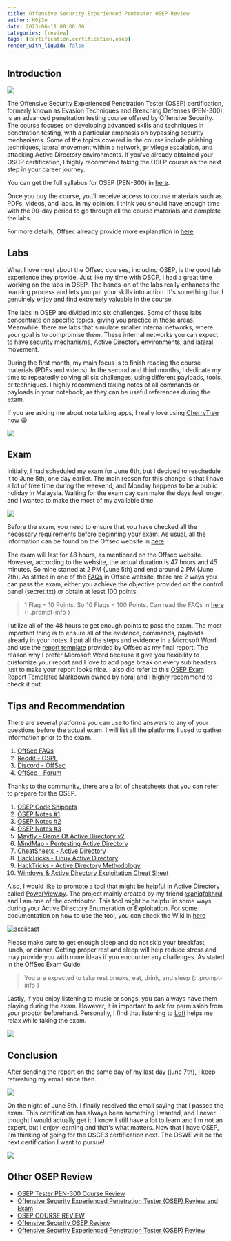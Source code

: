 ```yaml
---
title: Offensive Security Experienced Pentester OSEP Review
author: H0j3n
date: 2023-06-11 00:00:00
categories: [review]
tags: [certification,certification,osep]
render_with_liquid: false
---
```


## Introduction

![](https://raw.githubusercontent.com/H0j3n/H0j3n.github.io/master/assets/img/uploads/10_osep_review/osep_1.png)

The Offensive Security Experienced Penetration Tester (OSEP) certification, formerly known as Evasion Techniques and Breaching Defenses (PEN-300), is an advanced penetration testing course offered by Offensive Security. The course focuses on developing advanced skills and techniques in penetration testing, with a particular emphasis on bypassing security mechanisms. Some of the topics covered in the course include  phishing techniques, lateral movement within a network, privilege escalation, and attacking Active Directory environments. If you've already obtained your OSCP certification, I highly recommend taking the OSEP course as the next step in your career journey.

You can get the full syllabus for OSEP (PEN-300) in [here](https://www.offsec.com/courses/pen-300/download/syllabus).

Once you buy the course, you'll receive access to course materials such as PDFs, videos, and labs. In my opinion, I think you should have enough time with the 90-day period to go through all the course materials and complete the labs.

For more details, Offsec already provide more explanation in [here](https://help.offsec.com/hc/en-us/articles/6333337739540-Advanced-Evasion-Techniques-and-Breaching-Defenses-FAQ)

## Labs

What I love most about the Offsec courses, including OSEP, is the good lab experience they provide. Just like my time with OSCP, I had a great time working on the labs in OSEP. The hands-on of the labs really enhances the learning process and lets you put your skills into action. It's something that I genuinely enjoy and find extremely valuable in the course.

The labs in OSEP are divided into six challenges. Some of these labs concentrate on specific topics, giving you practice in those areas. Meanwhile, there are labs that simulate smaller internal networks, where your goal is to compromise them. These internal networks you can expect to have security mechanisms, Active Directory environments, and lateral movement.

During the first month, my main focus is to finish reading the course materials (PDFs and videos). In the second and third months, I dedicate my time to repeatedly solving all six challenges, using different payloads, tools, or techniques. I highly recommend taking notes of all commands or payloads in your notebook, as they can be useful references during the exam.

If you are asking me about note taking apps, I really love using [CherryTree](https://www.giuspen.net/cherrytree/) now 😁

![](https://raw.githubusercontent.com/H0j3n/H0j3n.github.io/master/assets/img/uploads/10_osep_review/osep_2.png)

## Exam

Initially, I had scheduled my exam for June 6th, but I decided to reschedule it to June 5th, one day earlier. The main reason for this change is that I have a lot of free time during the weekend, and Monday happens to be a public holiday in Malaysia. Waiting for the exam day can make the days feel longer, and I wanted to make the most of my available time.

![](https://raw.githubusercontent.com/H0j3n/H0j3n.github.io/master/assets/img/uploads/10_osep_review/osep_3.png)

Before the exam, you need to ensure that you have checked all the necessary requirements before beginning your exam. As usual, all the information can be found on the Offsec website in [here](https://help.offsec.com/hc/en-us/articles/360050293792-OSEP-Exam-Guide).

The exam will last for 48 hours, as mentioned on the Offsec website. However, according to the website, the actual duration is 47 hours and 45 minutes. So mine started at 2 PM (June 5th) and end around 2 PM (June 7th). As stated in one of the [FAQs](https://help.offsec.com/hc/en-us/articles/360049781352-OSEP-Exam-FAQ#h_01FSRPPQMECEQTW1M4TGTQQAB2) in Offsec website, there are 2 ways you can pass the exam, either you achieve the objective provided on the control panel (secret.txt) or obtain at least 100 points. 

> 1 Flag = 10 Points. So 10 Flags = 100 Points. Can read the FAQs in [here](https://help.offsec.com/hc/en-us/articles/360049781352-OSEP-Exam-FAQ#h_01FSRPN7N18ZYS8Z5B8X3R6J51)
{: .prompt-info }

I utilize all of the 48 hours to get enough points to pass the exam. The most important thing is to ensure all of the evidence, commands, payloads already in your notes. I put all the steps and evidence in a Microsoft Word and use the [report template](https://www.offensive-security.com/osep-online/OSEP-Exam-Report.docx) provided by Offsec as my final report. The reason why I prefer Microsoft Word because it give you flexibility to customize your report and I love to add page break on every sub headers just to make your report looks nice. I also did refer to this [OSEP Exam Report Templatee Markdown](https://github.com/noraj/OSCP-Exam-Report-Template-Markdown/blob/master/src/OSEP-exam-report-template_ceso_v1.md) owned by [noraj](https://github.com/noraj) and I highly recommend to check it out.

## Tips and Recommendation

There are several platforms you can use to find answers to any of your questions before the actual exam. I will list all the platforms I used to gather information prior to the exam.

1. [OffSec FAQs](https://help.offsec.com/hc/en-us/articles/360049781352-OSEP-Exam-FAQ)
2. [Reddit - OSPE](https://www.reddit.com/r/osep/)
3. [Discord - OffSec](https://discord.com/invite/offsec)
4. [OffSec - Forum](https://forums.offensive-security.com/)

Thanks to the community, there are a lot of cheatsheets that you can refer to prepare for the OSEP.

1. [OSEP Code Snippets](https://github.com/chvancooten/OSEP-Code-Snippets)
2. [OSEP Notes #1](https://github.com/In3x0rabl3/OSEP)
3. [OSEP Notes #2](https://github.com/timip/OSEP)
4. [OSEP Notes #3](https://github.com/gh0x0st/OSEP-Breaking-Chains)
5. [Mayfly - Game Of Active Directory v2](https://mayfly277.github.io/posts/GOADv2/)
6. [MindMap - Pentesting Active Directory](https://orange-cyberdefense.github.io/ocd-mindmaps/img/pentest_ad_dark_2022_11.svg)
7. [CheatSheets - Active Directory](https://hideandsec.sh/books/cheatsheets-82c/page/active-directory)
8. [HackTricks - Linux Active Directory](https://book.hacktricks.xyz/linux-hardening/privilege-escalation/linux-active-directory)
9. [HackTricks -  Active Directory Methodology](https://book.hacktricks.xyz/windows-hardening/active-directory-methodology)
10. [Windows & Active Directory Exploitation Cheat Sheet](https://casvancooten.com/posts/2020/11/windows-active-directory-exploitation-cheat-sheet-and-command-reference/)

Also, I would like to promote a tool that might be helpful in Active Directory called [PowerView.py](https://github.com/aniqfakhrul/powerview.py). The project mainly created by my friend [@aniqfakhrul](https://github.com/aniqfakhrul) and I am one of the contributor. This tool might be helpful in some ways during your Active Directory Enumeration or Exploitation. For some documentation on how to use the tool, you can check the Wiki in [here](https://github.com/aniqfakhrul/powerview.py/wiki)

[![asciicast](https://asciinema.org/a/hR3Ejy3yK9q5qsjnEV953vG4Y.svg)](https://asciinema.org/a/hR3Ejy3yK9q5qsjnEV953vG4Y)

Please make sure to get enough sleep and do not skip your breakfast, lunch, or dinner. Getting proper rest and sleep will help reduce stress and may provide you with more ideas if you encounter any challenges. As stated in the OffSec Exam Guide:

> You are expected to take rest breaks, eat, drink, and sleep
{: .prompt-info }

Lastly, if you enjoy listening to music or songs, you can always have them playing during the exam. However, it is important to ask for permission from your proctor beforehand. Personally, I find that listening to [Lofi](https://www.youtube.com/watch?v=jfKfPfyJRdk) helps me relax while taking the exam.

![](https://raw.githubusercontent.com/H0j3n/H0j3n.github.io/master/assets/img/uploads/10_osep_review/osep_4.png)

## Conclusion

After sending the report on the same day of my last day (june 7th), I keep refreshing my email since then.

![](https://raw.githubusercontent.com/H0j3n/H0j3n.github.io/master/assets/img/uploads/10_osep_review/osep_5.png)

On the night of June 8th, I finally received the email saying that I passed the exam. This certification has always been something I wanted, and I never thought I would actually get it. I know I still have a lot to learn and I'm not an expert, but I enjoy learning and that's what matters. Now that I have OSEP, I'm thinking of going for the OSCE3 certification next. The OSWE will be the next certification I want to pursue!

![](https://raw.githubusercontent.com/H0j3n/H0j3n.github.io/master/assets/img/uploads/10_osep_review/osep_6.png)

## Other OSEP Review

- [OSEP Tester PEN-300 Course Review](https://www.schellman.com/blog/cybersecurity/osep-and-pen-300-course-review)
- [Offensive Security Experienced Penetration Tester (OSEP) Review and Exam](https://spaceraccoon.dev/offensive-security-experienced-penetration-tester-osep-review-and-exam/)
- [OSEP COURSE REVIEW](https://makosecblog.com/miscellaneous/osep-course-review/)
- [Offensive Security OSEP Review](https://www.hopinfosec.com/evasion/2021/07/08/OSEP-Review/)
- [Offensive Security Experienced Penetration Tester (OSEP) Review](https://steflan-security.com/offensive-security-experienced-penetration-tester-osep-review/)